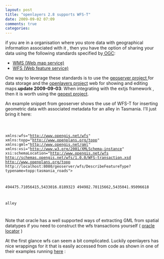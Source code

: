 ```yaml
---
layout: post
title: "openlayers 2.8 supports WFS-T"
date: 2009-09-02 07:09
comments: true 
categories: 
---
```

if you are in a organisation where you store data with geographical information associated with it , then you have the option of sharing your data using the following standards specified by<a href="http://www.opengeospatial.org/"> OGC</a>:
<ul>
	<li><a href="http://www.opengeospatial.org/standards/wms">WMS (Web map service)</a></li>
	<li><a href="http://www.opengeospatial.org/standards/wfs">WFS (Web feature service)</a></li>
</ul>
One way to leverage these standards is to use the <a title="geoserver" href="http://geoserver.org">geoserver project </a>for data storage and the <a href="http://openlayers.org/">openlayers project</a> web for showing and editing maps.<strong>update 2009-09-03</strong>: When integrating with the extjs framework , then it is worth using  the <a href="http://geoext.org">geoext project</a>.

An example snippet from geoserver shows the use of WFS-T for inserting geometric data with associated metadata for an alley in Tasmania. I'll just bring it here:

<code lang="xml">

xmlns:wfs="http://www.opengis.net/wfs"
xmlns:topp="http://www.openplans.org/topp"
xmlns:gml="http://www.opengis.net/gml"
xmlns:xsi="http://www.w3.org/2001/XMLSchema-instance"
xsi:schemaLocation="http://www.opengis.net/wfs http://schemas.opengis.net/wfs/1.0.0/WFS-transaction.xsd http://www.openplans.org/topp http://localhost:8080/geoserver/wfs/DescribeFeatureType?typename=topp:tasmania_roads"&gt;







494475.71056415,5433016.8189323 494982.70115662,5435041.95096618





alley



</code>

Note that oracle has a well supported ways of extracting GML from spatial datatypes if you need to construct the wfs transactions yourself ( <a href="http://www.oracle.com/technology/sample_code/products/spatial/index.html">oracle locator</a> )

At the first glance wfs can seem a bit complicated. Luckily openlayers has nice wrappings for it that is easily accessed from code  as shown in one of their examples running <a href="http://openlayers.org/dev/examples/wfs-t.html">here</a> :

<script src="https://gist.github.com/1046699.js"> </script>